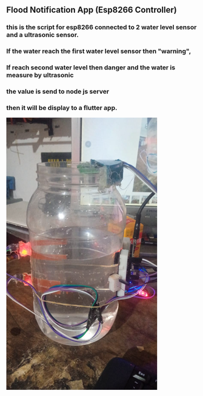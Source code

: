 ## Flood Notification App (Esp8266 Controller)

### this is the script for esp8266 connected to 2 water level sensor and a ultrasonic sensor.
### If the water reach the first water level sensor then "warning",
### If reach second water level then danger and the water is measure by ultrasonic
### the value is send to node js server
### then it will be display to a flutter app.

![alt text](image.png)